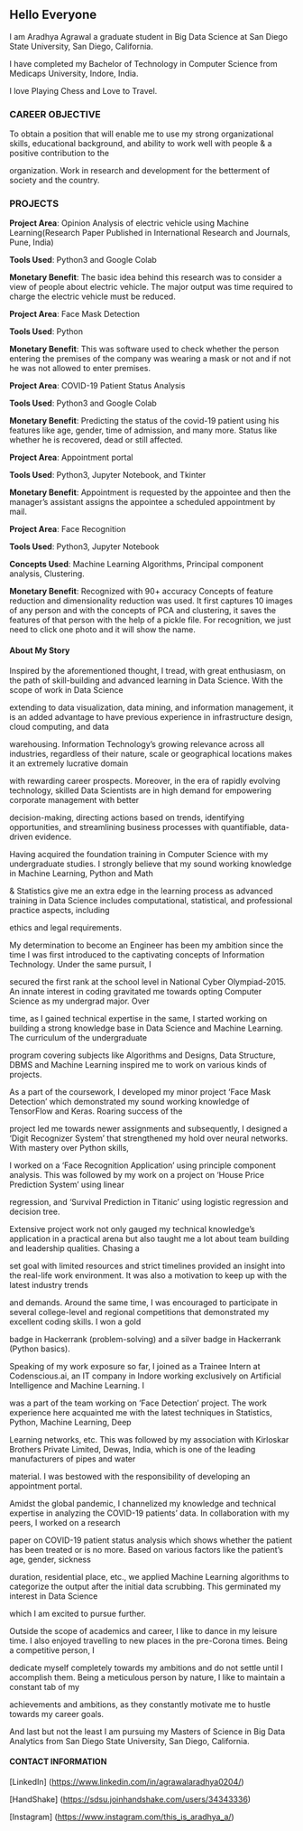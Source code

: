 ## Hello Everyone

I am Aradhya Agrawal a graduate student in Big Data Science at San Diego State University, San Diego, California.  

I have completed my Bachelor of Technology in Computer Science from Medicaps University, Indore, India.

I love Playing Chess and Love to Travel.

### CAREER OBJECTIVE

To obtain a position that will enable me to use my strong organizational skills, educational background, and ability to work well with people & a positive contribution to the 

organization. Work in research and development for the betterment of society and the country.


###  PROJECTS

**Project Area**: Opinion Analysis of electric vehicle using Machine Learning(Research Paper Published in International Research and Journals, Pune, India) 

**Tools Used**: Python3 and Google Colab 

**Monetary Benefit**: The basic idea behind this research was to consider a view of people about electric vehicle. The major output was time required to charge the electric vehicle must be reduced. 


**Project Area**: Face Mask Detection

**Tools Used**: Python

**Monetary Benefit**: This was software used to check whether the person entering the premises of the company was wearing a mask or not and if not he was not allowed to enter premises. 

**Project Area**: COVID-19 Patient Status Analysis

**Tools Used**: Python3 and Google Colab 

**Monetary Benefit**: Predicting the status of the covid-19 patient using his features like age, gender, time of admission, and many more. Status like whether he is recovered, dead or still affected.

**Project Area**: Appointment portal

**Tools Used**: Python3, Jupyter Notebook, and Tkinter

**Monetary Benefit**: Appointment is requested by the appointee and then the manager’s assistant assigns the appointee a scheduled appointment by mail.  

**Project Area**: Face Recognition 

**Tools Used**: Python3, Jupyter Notebook 

**Concepts Used**: Machine Learning Algorithms, Principal component analysis, Clustering.

**Monetary Benefit**: Recognized with 90+ accuracy  Concepts of feature reduction and dimensionality reduction was used.  It first captures 10 images of any person and with the concepts of PCA and clustering, it saves the features of that person with the help of a pickle file.  For recognition, we just need to click one photo and it will show the name. 

#### About My Story 

Inspired by the aforementioned thought, I tread, with great enthusiasm, on the path of skill-building and advanced learning in Data Science. With the scope of work in Data Science 

extending to data visualization, data mining, and information management, it is an added advantage to have previous experience in infrastructure design, cloud computing, and data 

warehousing. Information Technology’s growing relevance across all industries, regardless of their nature, scale or geographical locations makes it an extremely lucrative domain 

with rewarding career prospects. Moreover, in the era of rapidly evolving technology, skilled Data Scientists are in high demand for empowering corporate management with better 

decision-making, directing actions based on trends, identifying opportunities, and streamlining business processes with quantifiable, data-driven evidence.

Having acquired the foundation training in Computer Science with my undergraduate studies.  I strongly believe that my sound working knowledge in Machine Learning, Python and Math 

& Statistics give me an extra edge in the learning process as advanced training in Data Science includes computational, statistical, and professional practice aspects, including 

ethics and legal requirements.

My determination to become an Engineer has been my ambition since the time I was first introduced to the captivating concepts of Information Technology. Under the same pursuit, I 

secured the first rank at the school level in National Cyber Olympiad-2015. An innate interest in coding gravitated me towards opting Computer Science as my undergrad major. Over 

time, as I gained technical expertise in the same, I started working on building a strong knowledge base in Data Science and Machine Learning. The curriculum of the undergraduate 

program covering subjects like Algorithms and Designs, Data Structure, DBMS and Machine Learning inspired me to work on various kinds of projects. 

As a part of the coursework, I developed my minor project ‘Face Mask Detection’ which demonstrated my sound working knowledge of TensorFlow and Keras. Roaring success of the 

project led me towards newer assignments and subsequently, I designed a ‘Digit Recognizer System’ that strengthened my hold over neural networks. With mastery over Python skills, 

I worked on a ‘Face Recognition Application’ using principle component analysis. This was followed by my work on a project on ‘House Price Prediction System’ using linear 

regression, and ‘Survival Prediction in Titanic’ using logistic regression and decision tree. 


Extensive project work not only gauged my technical knowledge’s application in a practical arena but also taught me a lot about team building and leadership qualities. Chasing a 

set goal with limited resources and strict timelines provided an insight into the real-life work environment. It was also a motivation to keep up with the latest industry trends 

and demands. Around the same time, I was encouraged to participate in several college-level and regional competitions that demonstrated my excellent coding skills. I won a gold 

badge in Hackerrank (problem-solving) and a silver badge in Hackerrank (Python basics).


Speaking of my work exposure so far, I joined as a Trainee Intern at Codenscious.ai, an IT company in Indore working exclusively on Artificial Intelligence and Machine Learning. I 

was a part of the team working on ‘Face Detection’ project. The work experience here acquainted me with the latest techniques in Statistics, Python, Machine Learning, Deep 

Learning networks, etc. This was followed by my association with Kirloskar Brothers Private Limited, Dewas, India, which is one of the leading manufacturers of pipes and water 

material. I was bestowed with the responsibility of developing an appointment portal.


Amidst the global pandemic, I channelized my knowledge and technical expertise in analyzing the COVID-19 patients’ data. In collaboration with my peers, I worked on a research 

paper on COVID-19 patient status analysis which shows whether the patient has been treated or is no more. Based on various factors like the patient’s age, gender, sickness 

duration, residential place, etc., we applied Machine Learning algorithms to categorize the output after the initial data scrubbing. This germinated my interest in Data Science 

which I am excited to pursue further. 

Outside the scope of academics and career, I like to dance in my leisure time. I also enjoyed travelling to new places in the pre-Corona times. Being a competitive person, I 

dedicate myself completely towards my ambitions and do not settle until I accomplish them. Being a meticulous person by nature, I like to maintain a constant tab of my 

achievements and ambitions, as they constantly motivate me to hustle towards my career goals. 

And last but not the least I am pursuing my Masters of Science in Big Data Analytics from San Diego State University, San Diego, California. 

#### CONTACT INFORMATION
[LinkedIn] (https://www.linkedin.com/in/agrawalaradhya0204/)

[HandShake] (https://sdsu.joinhandshake.com/users/34343336)

[Instagram] (https://www.instagram.com/this_is_aradhya_a/)
